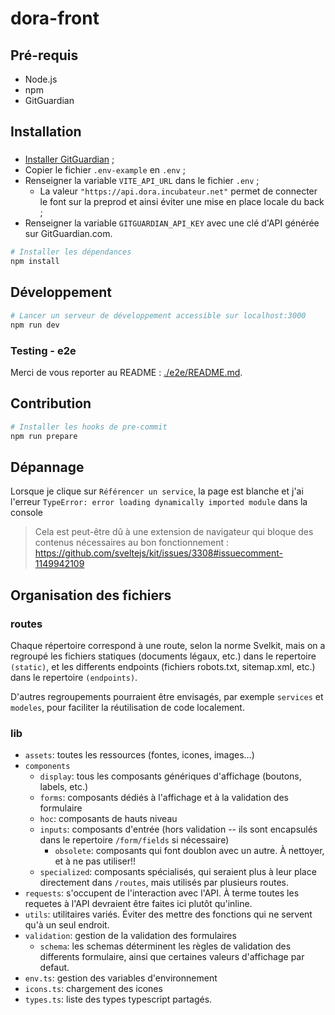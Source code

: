 # dora-front

## Pré-requis

- Node.js
- npm
- GitGuardian

## Installation

###

- [Installer GitGuardian](https://docs.gitguardian.com/internal-repositories-monitoring/gg_shield/getting_started#step-2-install-ggshield-gitguardian-cli) ;
- Copier le fichier `.env-example` en `.env` ;
- Renseigner la variable `VITE_API_URL` dans le fichier `.env` ;
  - La valeur `"https://api.dora.incubateur.net"` permet de connecter le font sur la preprod et ainsi éviter une mise en place locale du back ;
- Renseigner la variable `GITGUARDIAN_API_KEY` avec une clé d'API générée sur GitGuardian.com.

```bash
# Installer les dépendances
npm install
```

## Développement

```bash
# Lancer un serveur de développement accessible sur localhost:3000
npm run dev
```

### Testing - e2e

Merci de vous reporter au README : [./e2e/README.md](./e2e/README.md).

## Contribution

```bash
# Installer les hooks de pre-commit
npm run prepare
```

## Dépannage

Lorsque je clique sur `Référencer un service`, la page est blanche et j'ai l'erreur `TypeError: error loading dynamically imported module` dans la console

> Cela est peut-être dû à une extension de navigateur qui bloque des contenus nécessaires au bon fonctionnement : https://github.com/sveltejs/kit/issues/3308#issuecomment-1149942109

## Organisation des fichiers

### routes

Chaque répertoire correspond à une route, selon la norme Svelkit, mais on a regroupé les fichiers statiques (documents légaux, etc.) dans le repertoire `(static)`, et les differents endpoints (fichiers robots.txt, sitemap.xml, etc.) dans le repertoire `(endpoints)`.

D'autres regroupements pourraient être envisagés, par exemple `services` et `modeles`, pour faciliter la réutilisation de code localement.

### lib

- `assets`: toutes les ressources (fontes, icones, images…)
- `components`
  - `display`: tous les composants génériques d'affichage (boutons, labels, etc.)
  - `forms`: composants dédiés à l'affichage et à la validation des formulaire
  - `hoc`: composants de hauts niveau
  - `inputs`: composants d'entrée (hors validation -- ils sont encapsulés dans le repertoire `/form/fields` si nécessaire)
    - `obsolete`: composants qui font doublon avec un autre. À nettoyer, et à ne pas utiliser!!
  - `specialized`: composants spécialisés, qui seraient plus à leur place directement dans `/routes`, mais utilisés par plusieurs routes.
- `requests`: s'occupent de l'interaction avec l'API. À terme toutes les requetes à l'API devraient être faites ici plutôt qu'inline.
- `utils`: utilitaires variés. Éviter des mettre des fonctions qui ne servent qu'à un seul endroit.
- `validation`: gestion de la validation des formulaires
  - `schema`: les schemas déterminent les règles de validation des differents formulaire, ainsi que certaines valeurs d'affichage par defaut.
- `env.ts`: gestion des variables d'environnement
- `icons.ts`: chargement des icones
- `types.ts`: liste des types typescript partagés.
